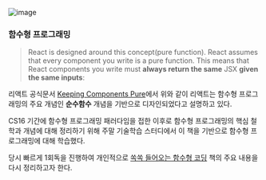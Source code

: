 ![image](https://image.yes24.com/goods/108748841/XL)

### 함수형 프로그래밍

> React is designed around this concept(pure function). 
> React assumes that every component you write is a pure function. 
> This means that React components you write must **always return the same** JSX **given the same inputs**:

리액트 공식문서 [Keeping Components Pure]()에서 위와 같이 리액트는 함수형 프로그래밍의 주요 개념인 **순수함수** 개념을 기반으로 디자인되었다고 설명하고 있다.

CS16 기간에 함수형 프로그래밍 패러다임을 접한 이후로 함수형 프로그래밍의 핵심 철학과 개념에 대해 정리하기 위해 주말 기술학습 스터디에서 이 책을 기반으로 함수형 프로그래밍에 대해 학습했다.

당시 빠르게 1회독을 진행하여 개인적으로 [쏙쏙 들어오는 함수형 코딩](https://m.yes24.com/Goods/Detail/108748841) 책의 주요 내용을 다시 정리하고자 한다.